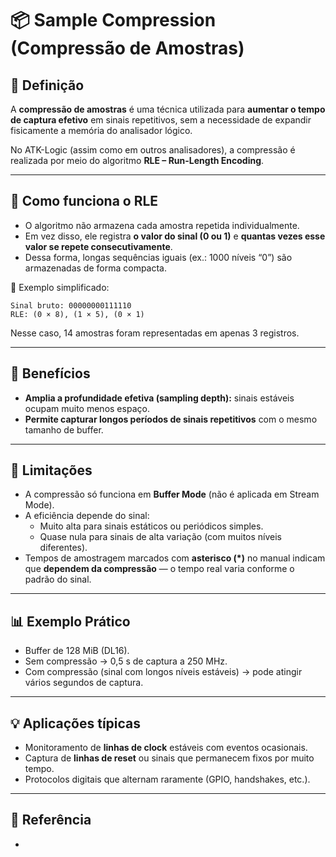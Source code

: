 # 📦 Sample Compression (Compressão de Amostras)

## 📖 Definição
A **compressão de amostras** é uma técnica utilizada para **aumentar o tempo de captura efetivo** em sinais repetitivos, sem a necessidade de expandir fisicamente a memória do analisador lógico.  

No ATK-Logic (assim como em outros analisadores), a compressão é realizada por meio do algoritmo **RLE – Run-Length Encoding**.

---

## 🔹 Como funciona o RLE
- O algoritmo não armazena cada amostra repetida individualmente.  
- Em vez disso, ele registra **o valor do sinal (0 ou 1)** e **quantas vezes esse valor se repete consecutivamente**.  
- Dessa forma, longas sequências iguais (ex.: 1000 níveis “0”) são armazenadas de forma compacta.

📌 Exemplo simplificado:  
```
Sinal bruto: 00000000111110
RLE: (0 × 8), (1 × 5), (0 × 1)
```


Nesse caso, 14 amostras foram representadas em apenas 3 registros.

---

## 🔹 Benefícios
- **Amplia a profundidade efetiva (sampling depth):** sinais estáveis ocupam muito menos espaço.  
- **Permite capturar longos períodos de sinais repetitivos** com o mesmo tamanho de buffer.  

---

## 🔹 Limitações
- A compressão só funciona em **Buffer Mode** (não é aplicada em Stream Mode).  
- A eficiência depende do sinal:  
  - Muito alta para sinais estáticos ou periódicos simples.  
  - Quase nula para sinais de alta variação (com muitos níveis diferentes).  
- Tempos de amostragem marcados com **asterisco (\*)** no manual indicam que **dependem da compressão** — o tempo real varia conforme o padrão do sinal.

---

## 📊 Exemplo Prático
- Buffer de 128 MiB (DL16).  
- Sem compressão → 0,5 s de captura a 250 MHz.  
- Com compressão (sinal com longos níveis estáveis) → pode atingir vários segundos de captura.  

---

## 💡 Aplicações típicas
- Monitoramento de **linhas de clock** estáveis com eventos ocasionais.  
- Captura de **linhas de reset** ou sinais que permanecem fixos por muito tempo.  
- Protocolos digitais que alternam raramente (GPIO, handshakes, etc.).

---

## 📎 Referência
- 
